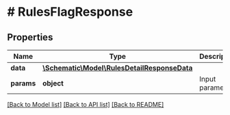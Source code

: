 # # RulesFlagResponse

## Properties

Name | Type | Description | Notes
------------ | ------------- | ------------- | -------------
**data** | [**\Schematic\Model\RulesDetailResponseData**](RulesDetailResponseData.md) |  |
**params** | **object** | Input parameters |

[[Back to Model list]](../../README.md#models) [[Back to API list]](../../README.md#endpoints) [[Back to README]](../../README.md)
